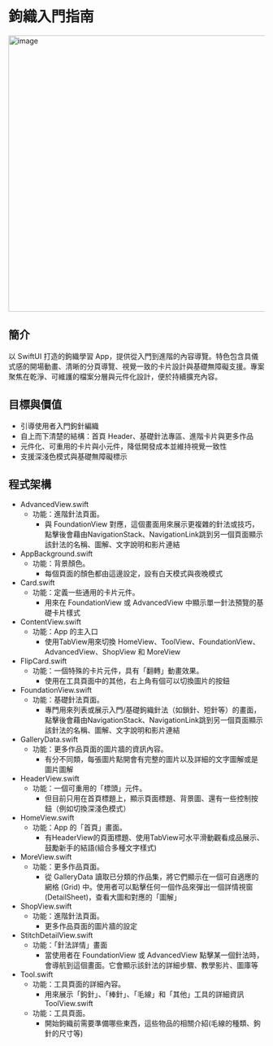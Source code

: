 # 鉤織入門指南
<img width="583" height="543" alt="image" src="https://github.com/user-attachments/assets/66c2d658-a2fb-420c-bfbd-29692c938b6f" />

## 簡介
以 SwiftUI 打造的鉤織學習 App，提供從入門到進階的內容導覽。特色包含具儀式感的開場動畫、清晰的分頁導覽、視覺一致的卡片設計與基礎無障礙支援。專案聚焦在乾淨、可維護的檔案分層與元件化設計，便於持續擴充內容。

## 目標與價值
* 引導使用者入門鉤針編織
* 自上而下清楚的結構：首頁 Header、基礎針法專區、進階卡片與更多作品
* 元件化、可重用的卡片與小元件，降低開發成本並維持視覺一致性
* 支援深淺色模式與基礎無障礙標示
  
## 程式架構  
* AdvancedView.swift
   * 功能：進階針法頁面。
      * 與 FoundationView 對應，這個畫面用來展示更複雜的針法或技巧，點擊後會藉由NavigationStack、NavigationLink跳到另一個頁面顯示該針法的名稱、圖解、文字說明和影片連結
* AppBackground.swift
   * 功能：背景顏色。
      * 每個頁面的顏色都由這邊設定，設有白天模式與夜晚模式
* Card.swift
   * 功能：定義一些通用的卡片元件。
      * 用來在 FoundationView 或 AdvancedView 中顯示單一針法預覽的基礎卡片樣式
* ContentView.swift
   * 功能：App 的主入口
     * 使用TabView用來切換 HomeView、ToolView、FoundationView、AdvancedView、ShopView 和 MoreView
* FlipCard.swift
   * 功能：一個特殊的卡片元件，具有「翻轉」動畫效果。
      * 使用在工具頁面中的其他，右上角有個可以切換圖片的按鈕
* FoundationView.swift
   * 功能：基礎針法頁面。
      * 專門用來列表或展示入門/基礎鉤織針法（如鎖針、短針等）的畫面，點擊後會藉由NavigationStack、NavigationLink跳到另一個頁面顯示該針法的名稱、圖解、文字說明和影片連結
* GalleryData.swift
   * 功能：更多作品頁面的圖片牆的資訊內容。
      * 有分不同類，每張圖片點開會有完整的圖片以及詳細的文字圖解或是圖片圖解
* HeaderView.swift
   * 功能：一個可重用的「標頭」元件。
      * 但目前只用在首頁標題上，顯示頁面標題、背景圖、還有一些控制按鈕（例如切換深淺色模式）
* HomeView.swift
   * 功能：App 的「首頁」畫面。
      * 有HeaderView的頁面標題、使用TabView可水平滑動觀看成品展示、鼓勵新手的結語(組合多種文字樣式)
* MoreView.swift
   * 功能：更多作品頁面。
      * 從 GalleryData 讀取已分類的作品集，將它們顯示在一個可自適應的網格 (Grid) 中。使用者可以點擊任何一個作品來彈出一個詳情視窗 (DetailSheet)，查看大圖和對應的「圖解」
* ShopView.swift
   * 功能：進階針法頁面。
      * 更多作品頁面的圖片牆的設定
* StitchDetailView.swift
   * 功能：「針法詳情」畫面
        * 當使用者在 FoundationView 或 AdvancedView 點擊某一個針法時，會導航到這個畫面。它會顯示該針法的詳細步驟、教學影片、圖庫等
* Tool.swift
   * 功能：工具頁面的詳細內容。
      * 用來展示「鉤針」、「棒針」、「毛線」和「其他」工具的詳細資訊
ToolView.swift
   * 功能：工具頁面。
      * 開始鉤織前需要準備哪些東西，這些物品的相關介紹(毛線的種類、鉤針的尺寸等)

